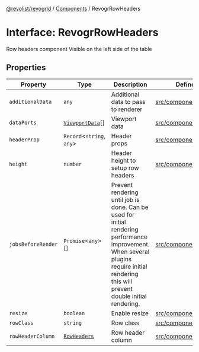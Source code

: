 [@revolist/revogrid](README.md) / [Components](Namespace.Components.md) / RevogrRowHeaders

# Interface: RevogrRowHeaders

Row headers component
Visible on the left side of the table

## Properties

| Property | Type | Description | Defined in |
| ------ | ------ | ------ | ------ |
| `additionalData` | `any` | Additional data to pass to renderer | [src/components.d.ts:581](https://github.com/revolist/revogrid/blob/08de4537b2052abd86ff4eb5461780401e3c4fcb/src/components.d.ts#L581) |
| `dataPorts` | [`ViewportData`](TypeAlias.ViewportData.md)[] | Viewport data | [src/components.d.ts:585](https://github.com/revolist/revogrid/blob/08de4537b2052abd86ff4eb5461780401e3c4fcb/src/components.d.ts#L585) |
| `headerProp` | `Record`\<`string`, `any`\> | Header props | [src/components.d.ts:589](https://github.com/revolist/revogrid/blob/08de4537b2052abd86ff4eb5461780401e3c4fcb/src/components.d.ts#L589) |
| `height` | `number` | Header height to setup row headers | [src/components.d.ts:593](https://github.com/revolist/revogrid/blob/08de4537b2052abd86ff4eb5461780401e3c4fcb/src/components.d.ts#L593) |
| `jobsBeforeRender` | `Promise`\<`any`\>[] | Prevent rendering until job is done. Can be used for initial rendering performance improvement. When several plugins require initial rendering this will prevent double initial rendering. | [src/components.d.ts:597](https://github.com/revolist/revogrid/blob/08de4537b2052abd86ff4eb5461780401e3c4fcb/src/components.d.ts#L597) |
| `resize` | `boolean` | Enable resize | [src/components.d.ts:601](https://github.com/revolist/revogrid/blob/08de4537b2052abd86ff4eb5461780401e3c4fcb/src/components.d.ts#L601) |
| `rowClass` | `string` | Row class | [src/components.d.ts:605](https://github.com/revolist/revogrid/blob/08de4537b2052abd86ff4eb5461780401e3c4fcb/src/components.d.ts#L605) |
| `rowHeaderColumn` | [`RowHeaders`](Interface.RowHeaders.md) | Row header column | [src/components.d.ts:609](https://github.com/revolist/revogrid/blob/08de4537b2052abd86ff4eb5461780401e3c4fcb/src/components.d.ts#L609) |
